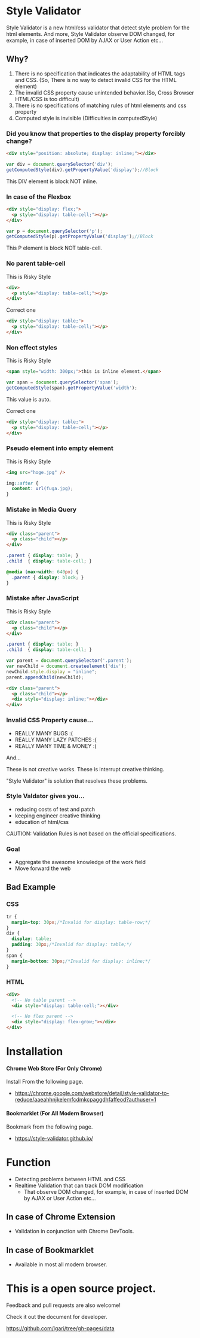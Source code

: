 
Style Validator
============================

Style Validator is a new html/css validator that detect style problem for the html elements. And more, Style Validator observe DOM changed, for example, in case of inserted DOM by AJAX or User Action etc...

## Why?

1. There is no specification that indicates the adaptability of HTML tags and CSS. (So, There is no way to detect invalid CSS for the HTML element)
2. The invalid CSS property cause unintended behavior.(So, Cross Browser HTML/CSS is too difficult)
3. There is no specifications of matching rules of html elements and css property
4. Computed style is invisible (Difficulties in computedStyle)

### Did you know that properties to the display property forcibly change?

```html
<div style="position: absolute; display: inline;"></div>
```
```js
var div = document.querySelector('div');
getComputedStyle(div).getPropertyValue('display');//Block
```
This DIV element is block NOT inline.

### In case of the Flexbox

```html
<div style="display: flex;">
  <p style="display: table-cell;"></p>
</div>
```
```js
var p = document.querySelector('p');
getComputedStyle(p).getPropertyValue('display');//Block
```
This P element is block NOT table-cell.

### No parent table-cell

This is Risky Style
```html
<div>
  <p style="display: table-cell;"></p>
</div>
```

Correct one
```html
<div style="display: table;">
  <p style="display: table-cell;"></p>
</div>
```
### Non effect styles

This is Risky Style
```html
<span style="width: 300px;">this is inline element.</span>
```
```js
var span = document.querySelector('span');
getComputedStyle(span).getPropertyValue('width');
```
This value is auto.

Correct one
```html
<div style="display: table;">
  <p style="display: table-cell;"></p>
</div>
```
### Pseudo element into empty element

This is Risky Style
```html
<img src="hoge.jpg" />
```
```css
img::after {
  content: url(fuga.jpg);
}
```

### Mistake in Media Query

This is Risky Style
```html
<div class="parent">
  <p class="child"></p>
</div>
```
```css
.parent { display: table; }
.child  { display: table-cell; }

@media (max-width: 640px) {
  .parent { display: block; }
}
```

### Mistake after JavaScript

This is Risky Style
```html
<div class="parent">
  <p class="child"></p>
</div>
```
```css
.parent { display: table; }
.child  { display: table-cell; }
```
```js
var parent = document.querySelector('.parent');
var newChild = document.createelement('div');
newChild.style.display = "inline";
parent.appendChild(newChild);
```
```html
<div class="parent">
  <p class="child"></p>
  <div style="display: inline;"></div>
</div>
```

### Invalid CSS Property cause...

- REALLY MANY BUGS :(
- REALLY MANY LAZY PATCHES :(
- REALLY MANY TIME & MONEY :(

And...

These is not creative works.
These is interrupt creative thinking.

"Style Validator" is solution that resolves these problems.

### Style Valdator gives you...

- reducing costs of test and patch
- keeping engineer creative thinking
- education of html/css

CAUTION: Validation Rules is not based on the official specifications.

### Goal

- Aggregate the awesome knowledge of the work field
- Move forward the web


## Bad Example

### CSS

```css
tr {
  margin-top: 30px;/*Invalid for display: table-row;*/
}
div {
  display: table;
  padding: 30px;/*Invalid for display: table;*/
}
span {
  margin-bottom: 30px;/*Invalid for display: inline;*/
}
```

### HTML

```html
<div>
  <!-- No table parent -->
  <div style="display: table-cell;"></div>

  <!-- No flex parent -->
  <div style="display: flex-grow;"></div>
</div>
```

# Installation

#### Chrome Web Store (For Only Chrome)

Install From the following page.

- https://chrome.google.com/webstore/detail/style-validator-to-reduce/aaeahhnjkelemfcdmkcpaggdhfaffeod?authuser=1

#### Bookmarklet (For All Modern Browser)

Bookmark from the following page.

- https://style-validator.github.io/


# Function

- Detecting problems between HTML and CSS
- Realtime Validation that can track DOM modification
  - That observe DOM changed, for example, in case of inserted DOM by AJAX or User Action etc...

## In case of Chrome Extension

- Validation in conjunction with Chrome DevTools.

## In case of Bookmarklet

- Available in most all modern browser.


# This is a open source project.

Feedback and pull requests are also welcome!

Check it out the document for developer.

https://github.com/igari/tree/gh-pages/data
